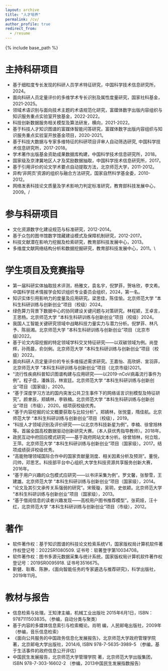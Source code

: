 ```yaml
---
layout: archive
title: "人才培养"
permalink: /cv/
author_profile: true
redirect_from:
  - /resume
---
```


{% include base_path %}

主持科研项目
======
* 基于细粒度专长发现的科研人员学术特征研究，中国科学技术信息研究所，2024。
* 面向科研人员定量评价的多维学术专长识别及属性度量研究，国家社科基金，2021-2025。
* 领域术语识别与面向技术主题的术语规范化研究，富媒体数字出版内容组织与知识服务重点实验室开放基金，2022-2022。
* 科技创新数据服务相关模型及算法研发，横向，2021-2022。
* 基于科技人才知识图谱的富媒体智能问答研究，富媒体数字出版内容组织与知识服务重点实验室开放基金项目，2020-2021。
* 基于科技大数据与专家多维特征的科研项目评审人自动筛选研究, 中国科学技术信息研究所，2017-2018。
* 学术著作出版基金资助成果数据库构建，中国科学技术信息研究所，2018。
* 国家级及京津冀地区人才及奖励数据抽取，中国科学技术信息研究所，2017。
* 基于引用评价的论文学术要点自动提取方法，北京师范大学，2011-2012。
* 异构‘非网页’资源的组织与融合方法研究，国家自然科学基金委，2010-2012。
* 网络发表科技论文质量及学术影响力判定标准研究，教育部科技发展中心，2009。/

参与科研项目
======
* 文化资源数字化建设规范与标准研究，2012-2014。
* 基于众包的图书馆数字馆藏建设模式及保障机制研究，2012-2017。
* 科技文献潜在影响力挖掘及检索研究，教育部科技发展中心，2013。
* 多维度文献网络结构分析和数据挖掘研究，教育部科技发展中心，2011。\
  
学生项目及竞赛指导
======
* 第一届科研实体抽取技术评测，杨雅文，袁名宇，倪梦菲，贺咏欣，李文希。中国科学技术情报学会知识组织专业委员会组织，2024，第一名。
* 知识实体引用影响力的度量及应用研究。梁思佳，陈佳愉。北京师范大学 “本科生科研训练与创新创业”项目（校级）2024。
* 绿色算力背景下数据中心的协同建设关键问题与对策研究。林程颖，王卓言，王思杨。北京师范大学 “本科生科研训练与创新创业”项目（校级）2024。
* 我国人工智能关键研究领域中战略科技力量实力与潜力分析。倪梦菲、林凡予、陈丽湘。北京师范大学 “本科生科研训练与创新创业”项目（北京市级)2022。
* 基于论文内容挖掘的特定领域学科交叉特征研究——以双碳领域为例。尚登辉，孙雨晨，俞剑俐。北京师范大学 “本科生科研训练与创新创业”项目（校级）2022。
* 面向科研人员定量评价的专长多维描述需求研究。王嘉怡、高欣妍、宣羽菲，北京师范大学 “本科生科研训练与创新创业”项目（北京市级)2021。
* “流行性疾病科普知识图谱构建与应用研究——以2019-nCoV病毒流行事件为例”。程子佳，潘姝羽，林宣廷。北京师范大学 “本科生科研训练与创新创业”项目（国家级），2020。
* “基于深度学习方法的国内突发公共卫生事件下的网络谣言识别模型及特征研究”。颜聿辰，郑婧林，李轶楠。北京师范大学 “本科生科研训练与创新创业”项目（市级），2020。结项获校级优秀。
* “基于内容挖掘的论文概要获取与比较分析”。郑婧林，张悦童，隋佳航。北京师范大学 “本科生科研训练与创新创业”项目（校级），2019。
* “科技人才领域识别及评价研究——以北京市科技新星为例”。李楠、徐曾旭林等。首届全国高校数据驱动创新研究大赛。（本人获优秀指导教师）。2018年。
* 政民互动中府回应模式研究——基于政府网站文本分析。徐曾旭林，何立晗，王萍。北京师范大学 “本科生科研训练与创新创业”项目（国家级）。2017。结项成绩获评校级优秀。
* “高能物理领域国际合作中的国家贡献量测度、相关因素分析及预测”。董悦，闫帅，邓思艺。科技部平台中心组织,大学生科技资源共享服务创新大赛，2016年。
* “基于用户兴趣的众包模式应研究——以书评采集为例”。罗文馨，张黎雪，王建雄。北京师范大学 “本科生科研训练与创新创业”项目（国家级），2014。
* “论文及其引文承传关系强弱的研究”。宋筱璇，吴玥，史依颖。北京师范大学 “本科生科研训练与创新创业”项目（国家级），2013。
* “基于借阅信息的读者兴趣发现——高校用户图书推荐模型”。张莉娅，汪十红，北京师范大学 “本科生科研训练与创新创业”项目（市级），2012。

著作
======
* 软件著作权：基于知识图谱的科技论文检索系统V1，国家版权局计算机软件著作权登记号：2022SR1080509. 证书号：软著登字第10034708。
* 软件著作权：图书多源元数据采集与统计系统，国家版权局计算机软件著作权登记号：2019SR0095918. 证书号3516675。
* 靳健、耿骞、陈翀，《面向智能任务的专家遴选与推荐研究》，科学出版社，2019年11月。
  
教材与报告
======
* 信息检索与处理。王知津主编，机械工业出版社 2015年6月1日，ISBN：9787111503835。（参编，自动分类与聚类）
* 基于内容的多媒体信息索引与检索概论。肖明 编，人民邮电出版社，2009年（参编，音乐信息检索）
* 《面向公共服务的中国政务信息化发展报告》，北京师范大学政府管理学院著，北京邮电大学出版社，2014/6, ISBN 978-7-5635-3989-5 （参编，基于生活事件的政府信息公开评估）
* 中国民生发展报告，北京师范大学管理学院 著，北京师范大学出版集团，ISBN 978-7-303-16602-2 （参编，2013中国民生发展指数报告）
